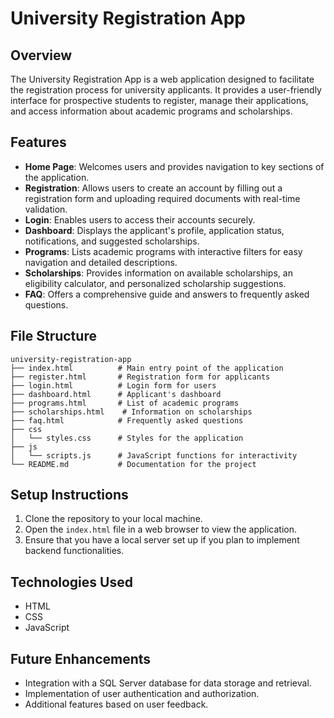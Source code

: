 # University Registration App

## Overview
The University Registration App is a web application designed to facilitate the registration process for university applicants. It provides a user-friendly interface for prospective students to register, manage their applications, and access information about academic programs and scholarships.

## Features
- **Home Page**: Welcomes users and provides navigation to key sections of the application.
- **Registration**: Allows users to create an account by filling out a registration form and uploading required documents with real-time validation.
- **Login**: Enables users to access their accounts securely.
- **Dashboard**: Displays the applicant's profile, application status, notifications, and suggested scholarships.
- **Programs**: Lists academic programs with interactive filters for easy navigation and detailed descriptions.
- **Scholarships**: Provides information on available scholarships, an eligibility calculator, and personalized scholarship suggestions.
- **FAQ**: Offers a comprehensive guide and answers to frequently asked questions.

## File Structure
```
university-registration-app
├── index.html          # Main entry point of the application
├── register.html       # Registration form for applicants
├── login.html          # Login form for users
├── dashboard.html      # Applicant's dashboard
├── programs.html       # List of academic programs
├── scholarships.html    # Information on scholarships
├── faq.html            # Frequently asked questions
├── css
│   └── styles.css      # Styles for the application
├── js
│   └── scripts.js      # JavaScript functions for interactivity
└── README.md           # Documentation for the project
```

## Setup Instructions
1. Clone the repository to your local machine.
2. Open the `index.html` file in a web browser to view the application.
3. Ensure that you have a local server set up if you plan to implement backend functionalities.

## Technologies Used
- HTML
- CSS
- JavaScript

## Future Enhancements
- Integration with a SQL Server database for data storage and retrieval.
- Implementation of user authentication and authorization.
- Additional features based on user feedback.